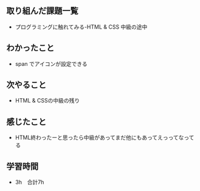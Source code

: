## 取り組んだ課題一覧
- プログラミングに触れてみる-HTML & CSS 中級の途中
## わかったこと
- span でアイコンが設定できる
## 次やること
- HTML & CSSの中級の残り
## 感じたこと
- HTML終わったーと思ったら中級があってまだ他にもあってえっってなってる
## 学習時間
- 3h　合計7h
